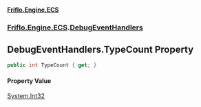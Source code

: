#### [Friflo.Engine.ECS](index.md#'index')
### [Friflo.Engine.ECS](Friflo.Engine.ECS.md#'Friflo.Engine.ECS').[DebugEventHandlers](DebugEventHandlers.md#'Friflo.Engine.ECS.DebugEventHandlers')

## DebugEventHandlers.TypeCount Property

```csharp
public int TypeCount { get; }
```

#### Property Value
[System.Int32](https://docs.microsoft.com/en-us/dotnet/api/System.Int32#'System.Int32')